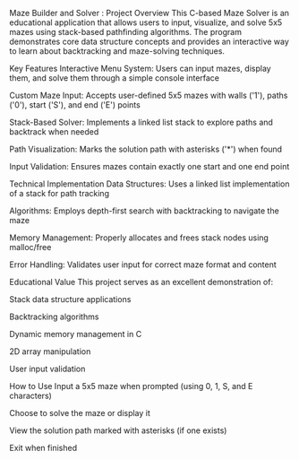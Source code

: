Maze Builder and Solver :
Project Overview
This C-based Maze Solver is an educational application that allows users to input, visualize, and solve 5x5 mazes using stack-based pathfinding algorithms. The program demonstrates core data structure concepts and provides an interactive way to learn about backtracking and maze-solving techniques.

Key Features
Interactive Menu System: Users can input mazes, display them, and solve them through a simple console interface

Custom Maze Input: Accepts user-defined 5x5 mazes with walls ('1'), paths ('0'), start ('S'), and end ('E') points

Stack-Based Solver: Implements a linked list stack to explore paths and backtrack when needed

Path Visualization: Marks the solution path with asterisks ('*') when found

Input Validation: Ensures mazes contain exactly one start and one end point

Technical Implementation
Data Structures: Uses a linked list implementation of a stack for path tracking

Algorithms: Employs depth-first search with backtracking to navigate the maze

Memory Management: Properly allocates and frees stack nodes using malloc/free

Error Handling: Validates user input for correct maze format and content

Educational Value
This project serves as an excellent demonstration of:

Stack data structure applications

Backtracking algorithms

Dynamic memory management in C

2D array manipulation

User input validation

How to Use
Input a 5x5 maze when prompted (using 0, 1, S, and E characters)

Choose to solve the maze or display it

View the solution path marked with asterisks (if one exists)

Exit when finished
